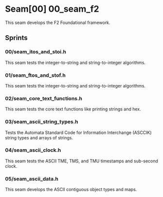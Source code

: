 # Seam[00] 00_seam_f2

This seam develops the F2 Foundational framework.

## Sprints

### 00/seam_itos_and_stoi.h

This seam tests the integer-to-string and string-to-integer algorithms.

### 01/seam_ftos_and_stof.h

This seam tests the integer-to-string and string-to-integer algorithms.

### 02/seam_core_text_functions.h

This seam tests the core text functions like printing strings and hex.

### 03/seam_ascii_string_types.h

Tests the Automata Standard Code for Information Interchange (ASCCIK) string types and arrays of strings.

### 04/seam_ascii_clock.h

This seam tests the ASCII TME, TMS, and TMU timestamps and sub-second clock.

### 05/seam_ascii_data.h

This seam develops the ASCII contiguous object types and maps.
